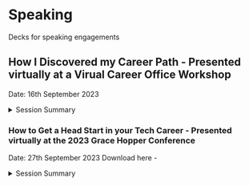 # Speaking
Decks for speaking engagements

## How I Discovered my Career Path - Presented virtually at a Virual Career Office Workshop 
Date: 16th September 2023
<details>
  <summary>Session Summary</summary>
Coming soon...
</details>


### How to Get a Head Start in your Tech Career - Presented virtually at the 2023 Grace Hopper Conference 
Date: 27th September 2023
Download here - 

<details>
  <summary>Session Summary</summary>
The session, titled "How to Get a Head Start in your Tech Career," is designed to provide early-career professionals with actionable insights and practical tips on how to succeed in the fast-paced and constantly evolving tech industry.

Maureen has observed that the early stages of one's tech career can be particularly challenging. In this session, Maureen will draw on her extensive experience as an award-winning tech industry professional and a seasoned mentor to many women tech professionals and aspirants to provide attendees with a comprehensive roadmap for building a successful tech career. She will also share practical tips and insights that will help attendees navigate the early stages of their careers.

Specifically, attendees will learn:

* How to identify their strengths, interests, skills, and values to help them map out a career path that is fulfilling.

* How to build a strong personal brand that showcases their skills, experience, and unique value proposition.

* How to develop a network of mentors, peers and advocates who can support your career growth and provide guidance along the way.

* How to overcome common challenges and setbacks that can derail your career progress.

Throughout the session, Maureen will use real-world examples and personal experiences to illustrate the concepts and make them relevant to attendees' experiences. She will also incorporate interactive activities and Q&A sessions to ensure that attendees can apply the learnings to their specific situations.

As an advocate for diversity and inclusion in tech, Maureen believes that this session will be particularly relevant and impactful for underrepresented groups who are often underprepared or undervalued in the industry. By giving attendees tools and insights they need to get a head start in their careers, we can help create a more equitable and inclusive tech ecosystem.
</details>


